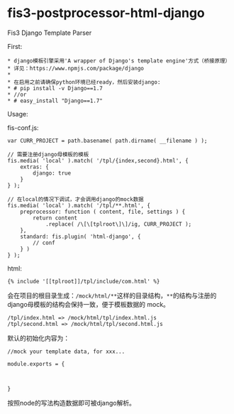 # fis3-postprocessor-html-django
Fis3 Django Template Parser

First:

    * django模板引擎采用'A wrapper of Django's template engine'方式（桥接原理）
    * 详见：https://www.npmjs.com/package/django
    *
    * 在启用之前请确保python环境已经ready，然后安装django:
    * # pip install -v Django==1.7
    * //or
    * # easy_install "Django==1.7"

Usage:

fis-conf.js:

    var CURR_PROJECT = path.basename( path.dirname( __filename ) );

    // 需要注册django母模板的模板
    fis.media( 'local' ).match( '/tpl/{index,second}.html', {
        extras: {
            django: true
        }
    } );

    // 在local的情况下调试，才会调用django的mock数据
    fis.media( 'local' ).match( '/tpl/**.html', {
        preprocessor: function ( content, file, settings ) {
            return content
                .replace( /\[\[tplroot\]\]/ig, CURR_PROJECT );
        },
        standard: fis.plugin( 'html-django', {
            // conf
        } )
    } );

html:

    {% include '[[tplroot]]/tpl/include/com.html' %}

会在项目的根目录生成：`/mock/html/**`这样的目录结构，`**`的结构与注册的django母模板的结构会保持一致，便于模板数据的
mock。

    /tpl/index.html => /mock/html/tpl/index.html.js
    /tpl/second.html => /mock/html/tpl/second.html.js

默认的初始化内容为：

    //mock your template data, for xxx...

    module.exports = {

        

    }

按照node的写法构造数据即可被django解析。